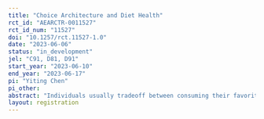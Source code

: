 ```yaml
---
title: "Choice Architecture and Diet Health"
rct_id: "AEARCTR-0011527"
rct_id_num: "11527"
doi: "10.1257/rct.11527-1.0"
date: "2023-06-06"
status: "in_development"
jel: "C91, D81, D91"
start_year: "2023-06-10"
end_year: "2023-06-17"
pi: "Yiting Chen"
pi_other:
abstract: "Individuals usually tradeoff between consuming their favorite food and staying healthy. Diet health is a crucial determinant of many common diseases including obesity, diabetes, hypertension, and so on. Governments around the world have invested substantial resources to improve individuals’ dietary habits, but the consequences are far from satisfactory. An established literature has proposed different methods to influence individual decisions that involve the self-control problem such as smoking. However, systematic comparisons among different methods are insufficient, especially in the domain of diet healthiness. This project aims at investigating the effect of different incentives or choice architectures on individuals’ food choices in terms of diet healthiness. In our experiment, subjects are given lists of 20 items of food—10 fruits and 10 snacks—and are asked to select 10 items to receive. We randomly assign subjects into eight conditions: one condition as the baseline, one condition using the classical method of financial incentives, and six conditions using methods of choice architecture, with variations in the provision of calorie information, availability of the half portion option, default, recommendation, and bundle, and the presentation order of food. We are mainly interested in comparisons among these eight conditions in outcomes including individuals’ willingness to consume fruits, nutrition in the selected basket, and decision process. "
layout: registration
---
```


